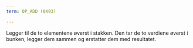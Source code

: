 ```yaml
---
term: OP_ADD (0X93)

---
```

Legger til de to elementene øverst i stakken. Den tar de to verdiene øverst i bunken, legger dem sammen og erstatter dem med resultatet.